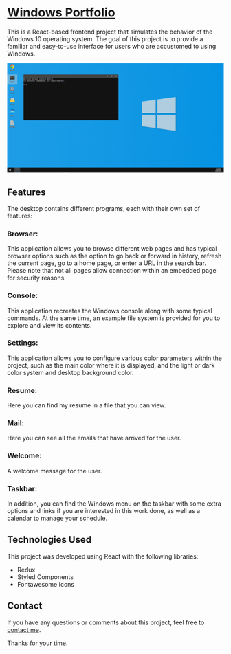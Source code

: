 # [Windows Portfolio](https://ezequielarchi.github.io/Windows-Portfolio/)

This is a React-based frontend project that simulates the behavior of the Windows 10 operating system. The goal of this project is to provide a familiar and easy-to-use interface for users who are accustomed to using Windows.

![plot](./src/assets/images/readme/Windows-Screenshot.png)

## Features
The desktop contains different programs, each with their own set of features:

### Browser:
This application allows you to browse different web pages and has typical browser options such as the option to go back or forward in history, refresh the current page, go to a home page, or enter a URL in the search bar.  
Please note that not all pages allow connection within an embedded page for security reasons.

### Console:
This application recreates the Windows console along with some typical commands. At the same time, an example file system is provided for you to explore and view its contents.

### Settings:
This application allows you to configure various color parameters within the project, such as the main color where it is displayed, and the light or dark color system and desktop background color.

### Resume:
Here you can find my resume in a file that you can view.

### Mail:
Here you can see all the emails that have arrived for the user.

### Welcome:
A welcome message for the user.

### Taskbar:
In addition, you can find the Windows menu on the taskbar with some extra options and links if you are interested in this work done, as well as a calendar to manage your schedule.

## Technologies Used
This project was developed using React with the following libraries:

* Redux
* Styled Components
* Fontawesome Icons

## Contact
If you have any questions or comments about this project, feel free to [contact me](mailto:lucianoarchidiacono@gmail.com).  
  
Thanks for your time.